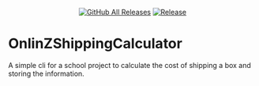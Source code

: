 <p align="center">
  <a href="https://github.com/MavricMC/OnlinZShippingCalculator/releases/"><img src="https://img.shields.io/github/downloads/MavricMC/OnlinZShippingCalculator/total.svg" alt="GitHub All Releases"/></a>
  <a href="https://github.com/MavricMC/OnlinZShippingCalculator/releases/"><img src="https://img.shields.io/github/release/MavricMC/OnlinZShippingCalculator.svg" alt="Release"/></a>
</p>

# OnlinZShippingCalculator
 A simple cli for a school project to calculate the cost of shipping a box and storing the information.
